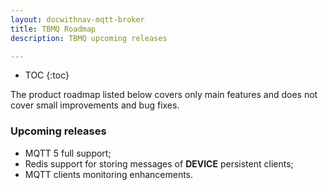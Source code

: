 ```yaml
---
layout: docwithnav-mqtt-broker
title: TBMQ Roadmap
description: TBMQ upcoming releases

---
```


* TOC
{:toc}

The product roadmap listed below covers only main features and does not cover small improvements and bug fixes.

### Upcoming releases

* MQTT 5 full support;
* Redis support for storing messages of **DEVICE** persistent clients;
* MQTT clients monitoring enhancements.

